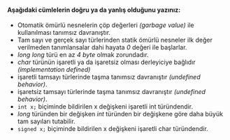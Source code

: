 #### Aşağıdaki cümlelerin doğru ya da yanlış olduğunu yazınız:

+ Otomatik ömürlü nesnelerin çöp değerleri _(garbage value)_ ile kullanılması tanımsız davranıştır.
+ Tam sayı ve gerçek sayı türlerinden statik ömürlü nesneler ilk değer verilmeden tanımlansalar dahi hayata _0_ değeri ile başlarlar.
+ _long long_ türü en az _4 byte_ olmak zorundadır.
+ _char_ türünün işaretli ya da işaretsiz olması derleyiciye bağlıdır _(implementation defined)_
+ işaretli tamsayı türlerinde taşma tanımsız davranıştır _(undefined behavior)_.
+ işaretsiz tamsayı türlerinde taşma tanımsız davranıştır _(undefined behavior)_.
+ ```int x;``` biçiminde bildirilen x değişkeni işaretli int türündendir.
+ _long_ türünden bir değişken _int_ türünden bir değişkene göre daha büyük tam sayıları tutabilir.
+ ```signed x;``` biçiminde bildirilen x değişkeni işaretli char türündendir.

